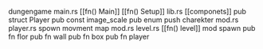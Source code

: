 dungengame
	main.rs
		[[fn() Main]]
		[[fn() Setup]]
	lib.rs
	[[componets]]
		pub struct Player
		pub const image_scale 
		pub enum push
	charekter
		mod.rs
		player.rs
			spown
			movment
	map
		mod.rs
		level.rs
			[[fn() level]]
			mod spawn
				pub fn flor
				pub fn wall
				pub fn box
				pub fn player